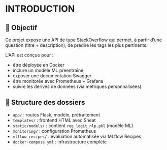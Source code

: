 # INTRODUCTION

## 🎯 Objectif

Ce projet expose une API de type StackOverflow qui permet, à partir d’une question (titre + description), de prédire les tags les plus pertinents.

L'API est conçue pour :
- être déployée en Docker
- inclure un modèle ML préentraîné
- exposer une documentation Swagger
- être monitorée avec Prometheus + Grafana
- suivre les dérives de données (via métriques personnalisées)

## 📁 Structure des dossiers

- `app/` : routes Flask, modèle, prétraitement
- `templates/` : frontend HTML avec Sneat
- `static/models/` : contient `reg_logit_nlp.pkl` (modèle ML)
- `monitoring/` : configuration Prometheus
- `mlflow_recipes/` : évaluation automatisée via MLflow Recipes
- `docker-compose.yml` : infrastructure complète
